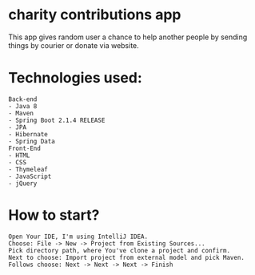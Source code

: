 # charity contributions app

This app gives random user a chance to help another people by sending things by courier or donate via website.

# Technologies used:

```
Back-end
- Java 8
- Maven
- Spring Boot 2.1.4 RELEASE
- JPA
- Hibernate
- Spring Data
Front-End
- HTML 
- CSS
- Thymeleaf
- JavaScript
- jQuery
```

# How to start?
```
Open Your IDE, I'm using IntelliJ IDEA.
Choose: File -> New -> Project from Existing Sources...
Pick directory path, where You've clone a project and confirm.
Next to choose: Import project from external model and pick Maven.
Follows choose: Next -> Next -> Next -> Finish
```
